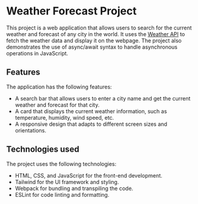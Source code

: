 # Weather Forecast Project

This project is a web application that allows users to search for the current weather and forecast of any city in the world. It uses the [Weather API](https://www.weatherapi.com/) to fetch the weather data and display it on the webpage. The project also demonstrates the use of async/await syntax to handle asynchronous operations in JavaScript.

## Features

The application has the following features:

- A search bar that allows users to enter a city name and get the current weather and forecast for that city.
- A card that displays the current weather information, such as temperature, humidity, wind speed, etc.
- A responsive design that adapts to different screen sizes and orientations.

## Technologies used

The project uses the following technologies:

- HTML, CSS, and JavaScript for the front-end development.
- Tailwind for the UI framework and styling.
- Webpack for bundling and transpiling the code.
- ESLint for code linting and formatting.